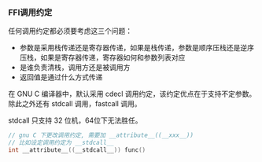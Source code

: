 ### FFI调用约定

任何调用约定都必须要考虑这三个问题：

- 参数是采用栈传递还是寄存器传递，如果是栈传递，参数是顺序压栈还是逆序压栈，如果是寄存器传递，寄存器如何和参数列表对应
- 是谁负责清栈，调用方还是被调用方
- 返回值是通过什么方式传递



在 GNU C 编译器中，默认采用 cdecl 调用约定，该约定优点在于支持不定参数。除此之外还有 stdcall 调用，fastcall 调用。

stdcall 只支持 32 位机，64位下无法胜任。

```c
// gnu C 下更改调用约定, 需要加 __attribute__((__xxx__))
// 比如设定调用约定为 __stdcall__
int __attribute__((__stdcall__)) func()
```

